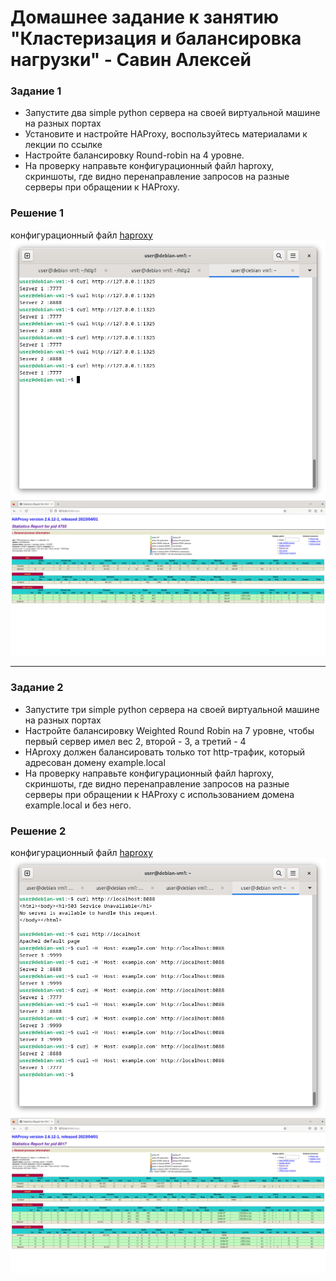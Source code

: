 # Домашнее задание к занятию "Кластеризация и балансировка нагрузки" - Савин Алексей

### Задание 1
* Запустите два simple python сервера на своей виртуальной машине на разных портах  
* Установите и настройте HAProxy, воспользуйтесь материалами к лекции по ссылке
* Настройте балансировку Round-robin на 4 уровне.
* На проверку направьте конфигурационный файл haproxy, скриншоты, где видно перенаправление запросов на разные серверы при обращении к HAProxy.

### Решение 1

    
  

конфигурационный файл [haproxy](https://github.com/AI-Savin/clusters_and_load_balancer/blob/main/img/task1_haproxy.cfg)  
![task1_haproxy](https://github.com/AI-Savin/clusters_and_load_balancer/blob/main/img/task1_haproxy.png)  
![task1_stat](https://github.com/AI-Savin/clusters_and_load_balancer/blob/main/img/task1_stat.png)

---

### Задание 2
* Запустите три simple python сервера на своей виртуальной машине на разных портах
* Настройте балансировку Weighted Round Robin на 7 уровне, чтобы первый сервер имел вес 2, второй - 3, а третий - 4
* HAproxy должен балансировать только тот http-трафик, который адресован домену example.local
* На проверку направьте конфигурационный файл haproxy, скриншоты, где видно перенаправление запросов на разные серверы при обращении к HAProxy c использованием домена example.local и без него.

 
 ### Решение 2

 конфигурационный файл [haproxy](https://github.com/AI-Savin/clusters_and_load_balancer/blob/main/img/task2_haproxy.cfg)  
![task2_curl](https://github.com/AI-Savin/clusters_and_load_balancer/blob/main/img/task2_curl.png)  
![task2_stat](https://github.com/AI-Savin/clusters_and_load_balancer/blob/main/img/task2_stat.png)  
